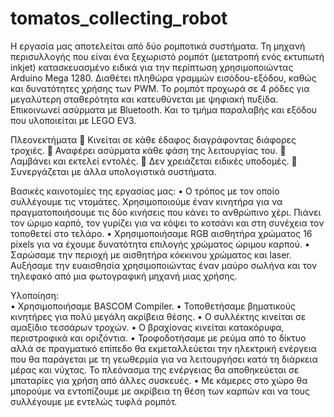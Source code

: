 # tomatos_collecting_robot
Η εργασία μας αποτελείται από δύο ρομποτικά συστήματα. Τη μηχανή περισυλλογής που είναι ένα ξεχωριστό ρομπότ (μετατροπή ενός εκτυπωτή inkjet) κατασκευασμένο ειδικά για την περίπτωση χρησιμοποιώντας Arduino Mega 1280. Διαθέτει πληθώρα γραμμών εισόδου-εξόδου, καθώς και δυνατότητες χρήσης των PWM. Το ρομπότ προχωρά σε 4 ρόδες για μεγαλύτερη σταθερότητα και κατευθύνεται με ψηφιακή πυξίδα. Επικοινωνεί ασύρματα με Bluetooth. Και το τμήμα παραλαβής και εξόδου που υλοποιείται με LEGO EV3.

Πλεονεκτήματα
	Κινείται σε κάθε έδαφος διαγράφοντας διάφορες τροχιές.
	Αναφέρει ασύρματα κάθε φάση της λειτουργίας του.
	Λαμβάνει και εκτελεί εντολές.
	Δεν χρειάζεται ειδικές υποδομές.
	Συνεργάζεται με άλλα υπολογιστικά συστήματα.

Βασικές καινοτομίες της εργασίας μας:
•	Ο τρόπος με τον οποίο συλλέγουμε τις ντομάτες. Χρησιμοποιούμε έναν κινητήρα για να πραγματοποιήσουμε τις δύο κινήσεις που κάνει το ανθρώπινο χέρι. Πιάνει τον ώριμο καρπό, τον γυρίζει για να κόψει το κοτσάνι και στη συνέχεια τον τοποθετεί στο τελάρο. 
•	Χρησιμοποιήσαμε RGB αισθητήρα χρώματος 16 pixels για να έχουμε δυνατότητα επιλογής χρώματος ώριμου καρπού. 
•	Σαρώσαμε την περιοχή με αισθητήρα κόκκινου χρώματος και laser. Αυξήσαμε την ευαισθησία χρησιμοποιώντας έναν μαύρο σωλήνα και τον τηλεφακό από μια φωτογραφική μηχανή μιας χρήσης. 

Υλοποίηση:   
•	Χρησιμοποιήσαμε BASCOM Compiler.
•	Τοποθετήσαμε βηματικούς κινητήρες για πολύ μεγάλη ακρίβεια θέσης. 
•	Ο συλλέκτης κινείται σε αμαξίδιο τεσσάρων τροχών.
•	Ο βραχίονας κινείται κατακόρυφα, περιστροφικά και οριζόντια.
•	Τροφοδοτήσαμε με ρεύμα από το δίκτυο αλλά σε πραγματικό επίπεδο θα εκμεταλλεύεται την ηλεκτρική ενέργεια που θα παράγεται με τη γεωθερμία για να λειτουργήσει κατά τη διάρκεια μέρας και νύχτας. Το πλεόνασμα της ενέργειας θα  αποθηκεύεται  σε μπαταρίες για χρήση από άλλες συσκευές. 
•	Με κάμερες στο χώρο θα μπορούμε να εντοπίζουμε με ακρίβεια τη θέση των καρπών και να τους συλλέγουμε με εντελώς τυφλά ρομπότ.
